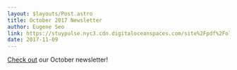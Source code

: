 ```yaml
---
layout: $layouts/Post.astro
title: October 2017 Newsletter
author: Eugene Seo
link: https://stuypulse.nyc3.cdn.digitaloceanspaces.com/site%2Fpdf%2Fold_pdfs%2F2017_october.pdf
date: 2017-11-09
---
```


[Check out](https://stuypulse.nyc3.cdn.digitaloceanspaces.com/site%2Fpdf%2Fold_pdfs%2F2017_october.pdf) our October newsletter!
